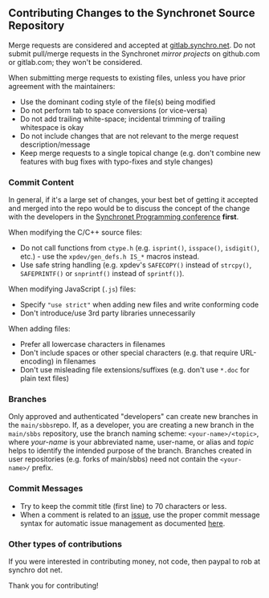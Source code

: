 ## Contributing Changes to the Synchronet Source Repository

Merge requests are considered and accepted at [gitlab.synchro.net](https://gitlab.synchro.net).
Do not submit pull/merge requests in the Synchronet *mirror projects* on github.com or gitlab.com; they won't be considered.

When submitting merge requests to existing files, unless you have prior agreement with the maintainers:
* Use the dominant coding style of the file(s) being modified
* Do not perform tab to space conversions (or vice-versa)
* Do not add trailing white-space; incidental trimming of trailing whitespace is okay
* Do not include changes that are not relevant to the merge request description/message
* Keep merge requests to a single topical change (e.g. don't combine new features with bug fixes with typo-fixes and style changes)

### Commit Content
In general, if it's a large set of changes, your best bet of getting it accepted and merged into the repo would be to discuss the concept of the change with the developers in the [Synchronet Programming conference](http://web.synchro.net/?page=001-forum.ssjs&sub=syncprog) **first**.

When modifying the C/C++ source files:
* Do not call functions from `ctype.h` (e.g. `isprint()`, `isspace()`, `isdigit()`, etc.) - use the `xpdev/gen_defs.h IS_*` macros instead.
* Use safe string handling (e.g. xpdev's `SAFECOPY()` instead of `strcpy()`, `SAFEPRINTF()` or `snprintf()` instead of `sprintf()`).

When modifying JavaScript (`.js`) files:
* Specify `"use strict"` when adding new files and write conforming code
* Don't introduce/use 3rd party libraries unnecessarily

When adding files:
* Prefer all lowercase characters in filenames
* Don't include spaces or other special characters (e.g. that require URL-encoding) in filenames
* Don't use misleading file extensions/suffixes (e.g. don't use `*.doc` for plain text files)

### Branches
Only approved and authenticated "developers" can create new branches in the `main/sbbs`repo. If, as a developer, you are creating a new branch in the `main/sbbs` repository, use the branch naming scheme: `<your-name>/<topic>`, where *your-name* is your abbreviated name, user-name, or alias and *topic* helps to identify the intended purpose of the branch. Branches created in user repositories (e.g. forks of main/sbbs) need not contain the `<your-name>/` prefix.

### Commit Messages
* Try to keep the commit title (first line) to 70 characters or less.
* When a comment is related to an [issue](https://gitlab.synchro.net/main/sbbs/-/issues), use the proper commit message syntax for automatic issue management as documented [here](https://docs.gitlab.com/ce/user/project/issues/managing_issues.html#closing-issues-automatically).

### Other types of contributions
If you were interested in contributing money, not code, then paypal to rob at synchro dot net.

Thank you for contributing!
